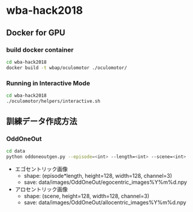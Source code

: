 # wba-hack2018
## Docker for GPU
### build docker container
```bash
cd wba-hack2018
docker build -t wbap/oculomotor ./oculomotor/
```
### Running in Interactive Mode
```bash
cd wba-hack2018
./oculomotor/helpers/interactive.sh
```

## 訓練データ作成方法
### OddOneOut
```bash
cd data
python oddoneoutgen.py --episode=<int> --length=<int> --scene=<int>
```
- エゴセントリック画像
    - shape: (episode*length, height=128, width=128, channel=3)
    - save: data/images/OddOneOut/egocentric_images%Y%m%d.npy
- アロセントリック画像
    - shape: (scene, height=128, width=128, channel=3) 
    - save: data/images/OddOneOut/allocentric_images%Y%m%d.npy

